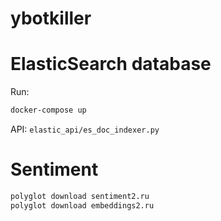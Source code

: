 # ybotkiller



# ElasticSearch database

Run:
```bash
docker-compose up
```

API: `elastic_api/es_doc_indexer.py`


# Sentiment

```bash
polyglot download sentiment2.ru
polyglot download embeddings2.ru
```